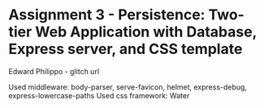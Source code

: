 Assignment 3 - Persistence: Two-tier Web Application with Database, Express server, and CSS template
===

Edward Philippo - glitch url

Used middleware: body-parser, serve-favicon, helmet, express-debug, express-lowercase-paths
Used css framework: Water